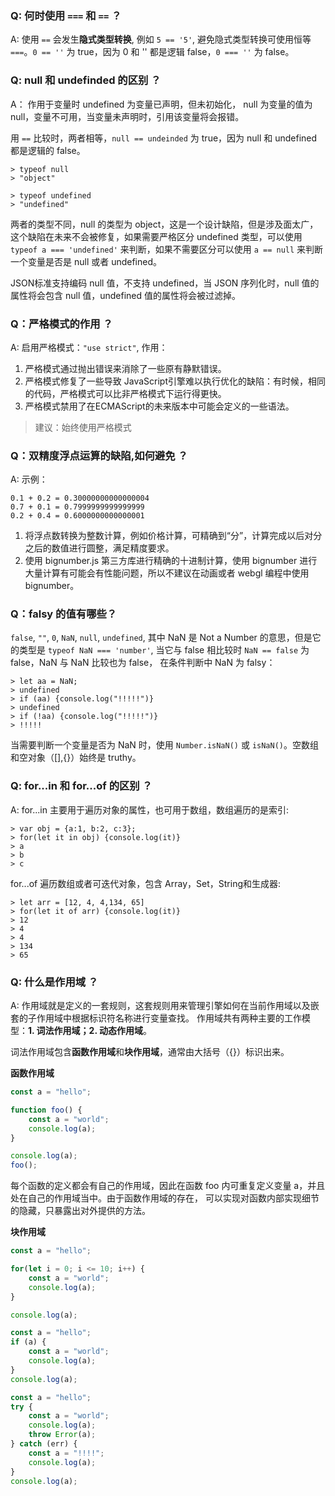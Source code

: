 ### Q: 何时使用 `===` 和 `==` ？

A: 使用 `==` 会发生**隐式类型转换**, 例如 `5 == '5'`, 避免隐式类型转换可使用恒等 `===`。`0 == ''` 为 true，因为 0 和 '' 都是逻辑
false，`0 === ''` 为 false。

### Q: null 和 undefinded 的区别 ？

A： 作用于变量时 undefined 为变量已声明，但未初始化， null 为变量的值为 null，变量不可用，当变量未声明时，引用该变量将会报错。

用 `==` 比较时，两者相等，`null == undeinded` 为 true，因为 null 和 undefined 都是逻辑的 false。

```
> typeof null
> "object"
```

```
> typeof undefined
> "undefined"
```

两者的类型不同，null 的类型为 object，这是一个设计缺陷，但是涉及面太广，这个缺陷在未来不会被修复，如果需要严格区分 undefined 类型，可以使用
`typeof a === 'undefined'` 来判断，如果不需要区分可以使用 `a == null` 来判断一个变量是否是 null 或者 undefined。

JSON标准支持编码 null 值，不支持 undefined，当 JSON 序列化时，null 值的属性将会包含 null 值，undefined 值的属性将会被过滤掉。

### Q：严格模式的作用 ？

A: 启用严格模式：`"use strict"`, 作用：

1. 严格模式通过抛出错误来消除了一些原有静默错误。
2. 严格模式修复了一些导致 JavaScript引擎难以执行优化的缺陷：有时候，相同的代码，严格模式可以比非严格模式下运行得更快。
3. 严格模式禁用了在ECMAScript的未来版本中可能会定义的一些语法。

> 建议：始终使用严格模式

### Q：双精度浮点运算的缺陷,如何避免 ？

A: 示例：

```
0.1 + 0.2 = 0.30000000000000004
0.7 + 0.1 = 0.7999999999999999
0.2 + 0.4 = 0.6000000000000001
```

1. 将浮点数转换为整数计算，例如价格计算，可精确到“分”，计算完成以后对分之后的数值进行圆整，满足精度要求。
2. 使用 bignumber.js 第三方库进行精确的十进制计算，使用 bignumber 进行大量计算有可能会有性能问题，所以不建议在动画或者 webgl 编程中使用 bignumber。

### Q：falsy 的值有哪些？

`false`, `""`, `0`, `NaN`, `null`, `undefined`, 其中 NaN 是 Not a Number 的意思，但是它的类型是 `typeof NaN === 'number'`, 当它与 false 相比较时 `NaN == false` 为 false，NaN 与 NaN 比较也为 false， 在条件判断中 NaN 为 falsy：


```
> let aa = NaN;
> undefined
> if (aa) {console.log("!!!!!")}
> undefined
> if (!aa) {console.log("!!!!!")}
> !!!!! 
```

当需要判断一个变量是否为 NaN 时，使用 `Number.isNaN()` 或 `isNaN()`。空数组和空对象（[],{}）始终是 truthy。

### Q: for...in 和 for...of 的区别 ？

A: for...in 主要用于遍历对象的属性，也可用于数组，数组遍历的是索引:

```
> var obj = {a:1, b:2, c:3};
> for(let it in obj) {console.log(it)}
> a 
> b 
> c
```

for...of 遍历数组或者可迭代对象，包含 Array，Set，String和生成器:

```
> let arr = [12, 4, 4,134, 65]
> for(let it of arr) {console.log(it)}
> 12 
> 4 
> 4 
> 134 
> 65
```

### Q: 什么是作用域 ？

A: 作用域就是定义的一套规则，这套规则用来管理引擎如何在当前作用域以及嵌套的子作用域中根据标识符名称进行变量查找。
作用域共有两种主要的工作模型：**1. 词法作用域；2. 动态作用域**。

词法作用域包含**函数作用域**和**块作用域**，通常由大括号（{}）标识出来。

**函数作用域**

```js
const a = "hello";

function foo() {
    const a = "world";
    console.log(a);
}

console.log(a);
foo();
```

每个函数的定义都会有自己的作用域，因此在函数 foo 内可重复定义变量 a，并且处在自己的作用域当中。由于函数作用域的存在，
可以实现对函数内部实现细节的隐藏，只暴露出对外提供的方法。

**块作用域**

```js
const a = "hello";

for(let i = 0; i <= 10; i++) {
    const a = "world";
    console.log(a);
}

console.log(a);
```

```js
const a = "hello";
if (a) {
    const a = "world";
    console.log(a);
}
console.log(a);
```

```js
const a = "hello";
try {
    const a = "world";
    console.log(a);
    throw Error(a);
} catch (err) {
    const a = "!!!!";
    console.log(a);
}
console.log(a);
```

